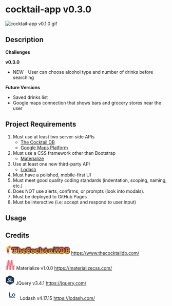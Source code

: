 # cocktail-app v0.3.0

<img alt="cocktail-app v0.1.0 gif" src="assets/images/cocktail-app_0-1-0.gif">

## Description

**Challenges**  

**v0.3.0** 
* NEW - User can choose alcohol type and number of drinks before searching

**Future Versions**
* Saved drinks list
* Google maps connection that shows bars and grocery stores near the user

## Project Requirements
1. Must use at least two server-side APIs
    * [The Cocktail DB](https://rapidapi.com/theapiguy/api/the-cocktail-db/details)
    * [Google Maps Platform](https://developers.google.com/maps/documentation)
2. Must use a CSS framework other than Bootstrap
    * [Materialize](https://materializecss.com/)
3. Use at least one new third-party API
    * [Lodash](https://lodash.com/)
4. Must have a polished, mobile-first UI
5. Must meet good quality coding standards (indentation, scoping, naming, etc.)
6. Does NOT use alerts, confirms, or prompts (look into modals). 
7. Must be deployed to GitHub Pages
8. Must be interactive (i.e: accept and respond to user input)


## Usage


## Credits

<img alt="The Cocktail DB" src="assets/images/cocktailDB-logo.png" width="201" height="30"> https://www.thecocktaildb.com/

<img alt="Materialize" src="assets/images/materialize-seeklogo.com.svg" width="30" height="30"> Materialize v1.0.0 https://materializecss.com/

<img alt="JQuery Logo" src="assets/images/JQuery-logo.png" width="28" height="30"> JQuery v3.4.1 https://jquery.com/

<img alt="Lodash Logo" src="assets/images/lodash-logo.png" width="41.7" height="30"> Lodash v4.17.15 https://lodash.com/








